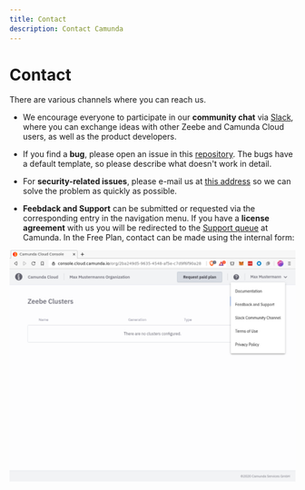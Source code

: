 ```yaml
---
title: Contact
description: Contact Camunda
---
```


# Contact

There are various channels where you can reach us.

- We encourage everyone to participate in our **community chat** via [Slack](https://zeebe-io.slack.com/), where you can exchange ideas with other Zeebe and Camunda Cloud users, as well as the product developers.

- If you find a **bug**, please open an issue in this [repository](https://github.com/camunda-cloud/bugs). The bugs have a default template, so please describe what doesn't work in detail.

- For **security-related issues**, please e-mail us at [this address](mailto:cloud-security@camunda.com) so we can solve the problem as quickly as possible.

- **Feebdack and Support** can be submitted or requested via the corresponding entry in the navigation menu. If you have a **license agreement** with us you will be redirected to the [Support queue](https://jira.camunda.com/projects/SUPPORT/) at Camunda. In the Free Plan, contact can be made using the internal form:

![feedback-dialog](./img/contact-feedback-and-support.png)
